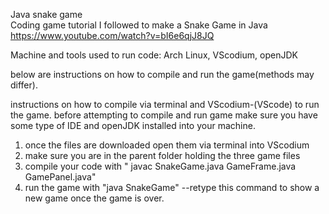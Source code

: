 Java snake game  
Coding game tutorial I followed to make a Snake Game in Java 
https://www.youtube.com/watch?v=bI6e6qjJ8JQ 

Machine and tools  used to run code:
Arch Linux, VScodium, openJDK

below are instructions on how to compile and run the game(methods may differ).

 

instructions on how to compile via terminal and VScodium-(VScode) to run the game.
before attempting to compile and run game make sure you have some type of IDE  and openJDK installed into your machine.

1. once the files are downloaded open them via terminal into VScodium
2. make sure you are in the parent folder holding the three game files
3. compile your code with  " javac SnakeGame.java GameFrame.java GamePanel.java" 
4. run the game with "java SnakeGame"  --retype this command to show a new game once the game is over.